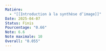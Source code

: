 ```yaml
---
Matiére:
  - "[[Introduction à la synthèse d’image]]"
Date: 2025-04-07
Status: Finis
Pourcentage: "0.66"
Note: 6.6
Note maximale: 10
Overall: "0.055"
---
```

